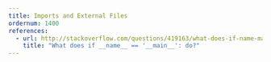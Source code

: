 ```yaml
---
title: Imports and External Files
ordernum: 1400
references:
  - url: http://stackoverflow.com/questions/419163/what-does-if-name-main-do
    title: "What does if __name__ == '__main__': do?"
---
```

